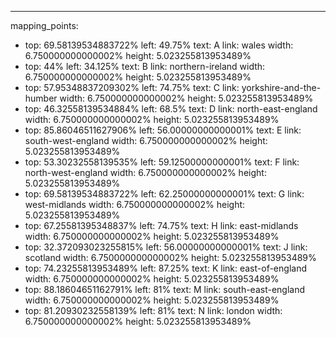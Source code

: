 ---
mapping_points:
 - top: 69.58139534883722%
   left: 49.75%
   text: A
   link: wales
   width: 6.750000000000002%
   height: 5.023255813953489%
 - top: 44%
   left: 34.125%
   text: B
   link: northern-ireland
   width: 6.750000000000002%
   height: 5.023255813953489%
 - top: 57.95348837209302%
   left: 74.75%
   text: C
   link: yorkshire-and-the-humber
   width: 6.750000000000002%
   height: 5.023255813953489%
 - top: 46.32558139534884%
   left: 68.5%
   text: D
   link: north-east-england
   width: 6.750000000000002%
   height: 5.023255813953489%
 - top: 85.86046511627906%
   left: 56.00000000000001%
   text: E
   link: south-west-england
   width: 6.750000000000002%
   height: 5.023255813953489%
 - top: 53.30232558139535%
   left: 59.12500000000001%
   text: F
   link: north-west-england
   width: 6.750000000000002%
   height: 5.023255813953489%
 - top: 69.58139534883722%
   left: 62.25000000000001%
   text: G
   link: west-midlands
   width: 6.750000000000002%
   height: 5.023255813953489%
 - top: 67.25581395348837%
   left: 74.75%
   text: H
   link: east-midlands
   width: 6.750000000000002%
   height: 5.023255813953489%
 - top: 32.372093023255815%
   left: 56.00000000000001%
   text: J
   link: scotland
   width: 6.750000000000002%
   height: 5.023255813953489%
 - top: 74.23255813953489%
   left: 87.25%
   text: K
   link: east-of-england
   width: 6.750000000000002%
   height: 5.023255813953489%
 - top: 88.18604651162791%
   left: 81%
   text: M
   link: south-east-england
   width: 6.750000000000002%
   height: 5.023255813953489%
 - top: 81.20930232558139%
   left: 81%
   text: N
   link: london
   width: 6.750000000000002%
   height: 5.023255813953489%
